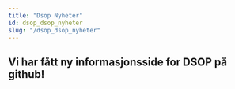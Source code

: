 ```yaml
---
title: "Dsop Nyheter"
id: dsop_dsop_nyheter
slug: "/dsop_dsop_nyheter"
---
```


## Vi har fått ny informasjonsside for DSOP på github!
